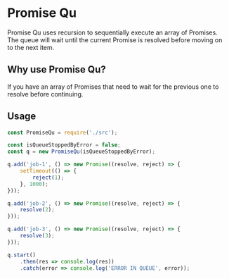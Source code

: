 # Promise Qu

Promise Qu uses recursion to sequentially execute an array of Promises. The queue will wait until the current Promise is resolved before moving on to the next item.

## Why use Promise Qu?

If you have an array of Promises that need to wait for the previous one to resolve before continuing.

## Usage

```javascript
const PromiseQu = require('./src');

const isQueueStoppedByError = false;
const q = new PromiseQu(isQueueStoppedByError);

q.add('job-1', () => new Promise((resolve, reject) => {
    setTimeout(() => {
        reject(1);
    }, 1000);
}));

q.add('job-2', () => new Promise((resolve, reject) => {
    resolve(2);
}));

q.add('job-3', () => new Promise((resolve, reject) => {
    resolve(3);
}));

q.start()
    .then(res => console.log(res))
    .catch(error => console.log('ERROR IN QUEUE', error));
```
